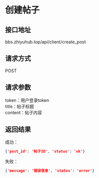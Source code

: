 # 创建帖子
## 接口地址

bbs.zhiyuhub.top/api/client/create_post

## 请求方式

POST

## 请求参数

token：用户登录token  
title：帖子标题  
content：帖子内容  

## 返回结果

成功：

```json
{'post_id': '帖子ID', 'status': 'ok'}
```

失败：
```json
{'message': '错误信息', 'status': 'error'}
```